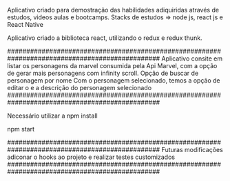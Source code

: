 Aplicativo criado para demostração das habilidades adiquiridas através de estudos, videos aulas e bootcamps.
Stacks de estudos => node js, react js e React Native

Aplicativo criado a biblioteca react, utilizando o redux e redux thunk.

################################################################################################
Aplicativo consite em listar os personagens da marvel consumida pela Api Marvel,
com a opção de gerar mais personagens com infinity scroll.
Opção de buscar de personagem por nome
Com o personagem selecionado, temos a opção de editar o e a descrição do personagem selecionado
################################################################################################

Necessário utilizar a npm install

npm start

################################################################################################
Futuras modificações adiconar o hooks ao projeto e realizar testes customizados
################################################################################################
